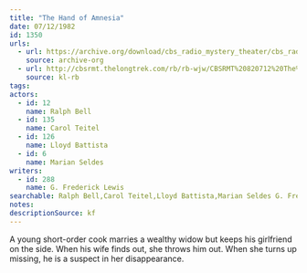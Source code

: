 ```yaml
---
title: "The Hand of Amnesia"
date: 07/12/1982
id: 1350
urls: 
  - url: https://archive.org/download/cbs_radio_mystery_theater/cbs_radio_mystery_theater-1301-1350.zip/cbs_radio_mystery_theater-1301-1350%2Fcbsrmt_1350_the_hand_of_amnesia.mp3
    source: archive-org
  - url: http://cbsrmt.thelongtrek.com/rb/rb-wjw/CBSRMT%20820712%20The%20Hand%20of%20Amnesia_wjw%20levels%20missing%20intro.mp3
    source: kl-rb
tags: 
actors:  
  - id: 12
    name: Ralph Bell  
  - id: 135
    name: Carol Teitel  
  - id: 126
    name: Lloyd Battista  
  - id: 6
    name: Marian Seldes
writers:  
  - id: 288
    name: G. Frederick Lewis
searchable: Ralph Bell,Carol Teitel,Lloyd Battista,Marian Seldes G. Frederick Lewis
notes: 
descriptionSource: kf
---
```

A young short-order cook marries a wealthy widow but keeps his girlfriend on the side. When his wife finds out, she throws him out. When she turns up missing, he is a suspect in her disappearance.